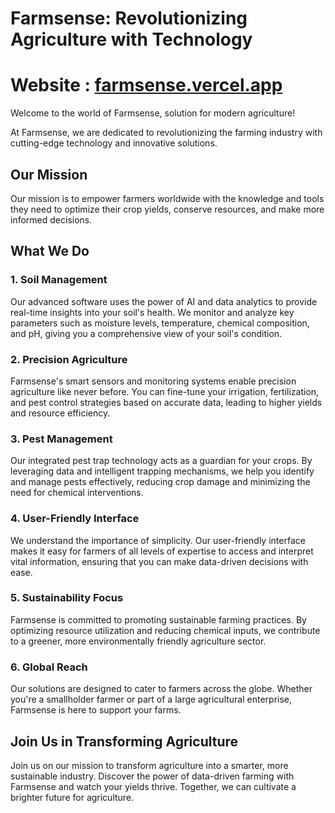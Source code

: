 # Farmsense: Revolutionizing Agriculture with Technology

# Website : [farmsense.vercel.app](https://farmsense.vercel.app)

Welcome to the world of Farmsense, solution for modern agriculture!

At Farmsense, we are dedicated to revolutionizing the farming industry with cutting-edge technology and innovative solutions.

## Our Mission

Our mission is to empower farmers worldwide with the knowledge and tools they need to optimize their crop yields, conserve resources, and make more informed decisions.

## What We Do

### 1. Soil Management

Our advanced software uses the power of AI and data analytics to provide real-time insights into your soil's health. We monitor and analyze key parameters such as moisture levels, temperature, chemical composition, and pH, giving you a comprehensive view of your soil's condition.

### 2. Precision Agriculture

Farmsense's smart sensors and monitoring systems enable precision agriculture like never before. You can fine-tune your irrigation, fertilization, and pest control strategies based on accurate data, leading to higher yields and resource efficiency.

### 3. Pest Management

Our integrated pest trap technology acts as a guardian for your crops. By leveraging data and intelligent trapping mechanisms, we help you identify and manage pests effectively, reducing crop damage and minimizing the need for chemical interventions.

### 4. User-Friendly Interface

We understand the importance of simplicity. Our user-friendly interface makes it easy for farmers of all levels of expertise to access and interpret vital information, ensuring that you can make data-driven decisions with ease.

### 5. Sustainability Focus

Farmsense is committed to promoting sustainable farming practices. By optimizing resource utilization and reducing chemical inputs, we contribute to a greener, more environmentally friendly agriculture sector.

### 6. Global Reach

Our solutions are designed to cater to farmers across the globe. Whether you're a smallholder farmer or part of a large agricultural enterprise, Farmsense is here to support your farms.

## Join Us in Transforming Agriculture

Join us on our mission to transform agriculture into a smarter, more sustainable industry. Discover the power of data-driven farming with Farmsense and watch your yields thrive. Together, we can cultivate a brighter future for agriculture.
